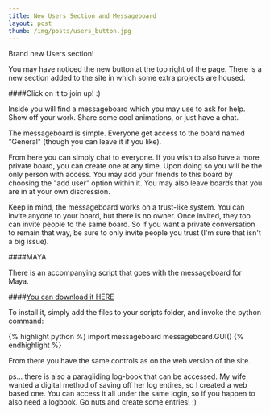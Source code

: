 ```yaml
---
title: New Users Section and Messageboard
layout: post
thumb: /img/posts/users_button.jpg
---
```

Brand new Users section!

You may have noticed the new button at the top right of the page. There is a new section added to the site in which some extra projects are housed.<!-- more -->

####Click on it to join up! :)

Inside you will find a messageboard which you may use to ask for help. Show off your work. Share some cool animations, or just have a chat.

The messageboard is simple. Everyone get access to the board named "General" (though you can leave it if you like).

From here you can simply chat to everyone. If you wish to also have a more private board, you can create one at any time. Upon doing so you will be the only person with access. You may add your friends to this board by choosing the "add user" option within it. You may also leave boards that you are in at your own discression.

Keep in mind, the messageboard works on a trust-like system. You can invite anyone to your board, but there is no owner. Once invited, they too can invite people to the same board. So if you want a private conversation to remain that way, be sure to only invite people you trust (I'm sure that isn't a big issue).

####MAYA

There is an accompanying script that goes with the messageboard for Maya.

####[You can download it HERE](http://internetimagery.com/downloads/messageboard.zip)

To install it, simply add the files to your scripts folder, and invoke the python command:

{% highlight python %}
	import messageboard
	messageboard.GUI()
{% endhighlight %}

From there you have the same controls as on the web version of the site.




ps... there is also a paragliding log-book that can be accessed. My wife wanted a digital method of saving off her log entires, so I created a web based one. You can access it all under the same login, so if you happen to also need a logbook. Go nuts and create some entries! :)